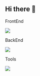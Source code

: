 ## Hi there 👋

FrontEnd

![](https://skillicons.dev/icons?i=html,css,js,jquery,typescript,react,vue,next)

BackEnd

![](https://skillicons.dev/icons?i=python,php,laravel)

Tools

![](https://skillicons.dev/icons?i=docker,figma,vscode,phpstorm)
<!--
**soh-github/soh-github** is a ✨ _special_ ✨ repository because its `README.md` (this file) appears on your GitHub profile.

Here are some ideas to get you started:

- 🔭 I’m currently working on ...
- 🌱 I’m currently learning ...
- 👯 I’m looking to collaborate on ...
- 🤔 I’m looking for help with ...
- 💬 Ask me about ...
- 📫 How to reach me: ...
- 😄 Pronouns: ...
- ⚡ Fun fact: ...






[![GitHub stats](https://github-readme-stats.vercel.app/api?username=soh-github&show_icons=true)](https://github.com/soh-github/github-readme-stats)
-->
